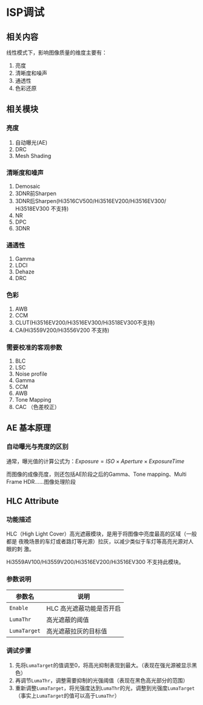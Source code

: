 # ISP调试

## 相关内容

线性模式下，影响图像质量的维度主要有：

1. 亮度
2. 清晰度和噪声
3. 通透性
4. 色彩还原

## 相关模块

### 亮度

1. 自动曝光(AE)
2. DRC
3. Mesh Shading

### 清晰度和噪声

1. Demosaic
2. 3DNR前Sharpen
3. 3DNR后Sharpen(Hi3516CV500/Hi3516EV200/Hi3516EV300/ Hi3518EV300 不支持)
4. NR
5. DPC
6. 3DNR

### 通透性

1. Gamma
2. LDCI
3. Dehaze
4. DRC

### 色彩

1. AWB
2. CCM
3. CLUT(Hi3516EV200/Hi3516EV300/Hi3518EV300不支持)
4. CA(Hi3559V200/Hi3556V200 不支持)

### 需要校准的客观参数

1. BLC
2. LSC
3. Noise profile
4. Gamma
5. CCM
6. AWB
7. Tone Mapping
8. CAC （色差校正）

## AE 基本原理

### 自动曝光与亮度的区别

通常，曝光值的计算公式为：$Exposure = ISO \times Aperture \times Exposure Time$

而图像的成像亮度，则还包括AE阶段之后的Gamma、Tone mapping、Multi Frame HDR……图像处理阶段

## HLC Attribute

### 功能描述

HLC（High Light Cover）高光遮蔽模块，是用于将图像中亮度最高的区域（一般都是
夜晚场景的车灯或者路灯等光源）拉灰，以减少类似于车灯等高亮光源对人眼的刺
激。

Hi3559AV100/Hi3559V200/Hi3516EV200/Hi3516EV300 不支持此模块。

### 参数说明

| 参数名       | 说明                     |
| ------------ | ------------------------ |
| `Enable`     | HLC 高光遮蔽功能是否开启 |
| `LumaThr`    | 高光遮蔽的阈值           |
| `LumaTarget` | 高光遮蔽拉灰的目标值     |

### 调试步骤

1. 先将`LumaTarget`的值调至0，将高光抑制表现到最大。（表现在强光源被显示黑色）
2. 再调节`LumaThr`，调整需要抑制的光强阈值（表现在黑色高光部分的范围）
3. 重新调整`LumaTarget`，将光强度达到`LumaThr`的光，调整到光强度`LumaTarget`（事实上`LumaTarget`的值可以高于`LumaThr`）



